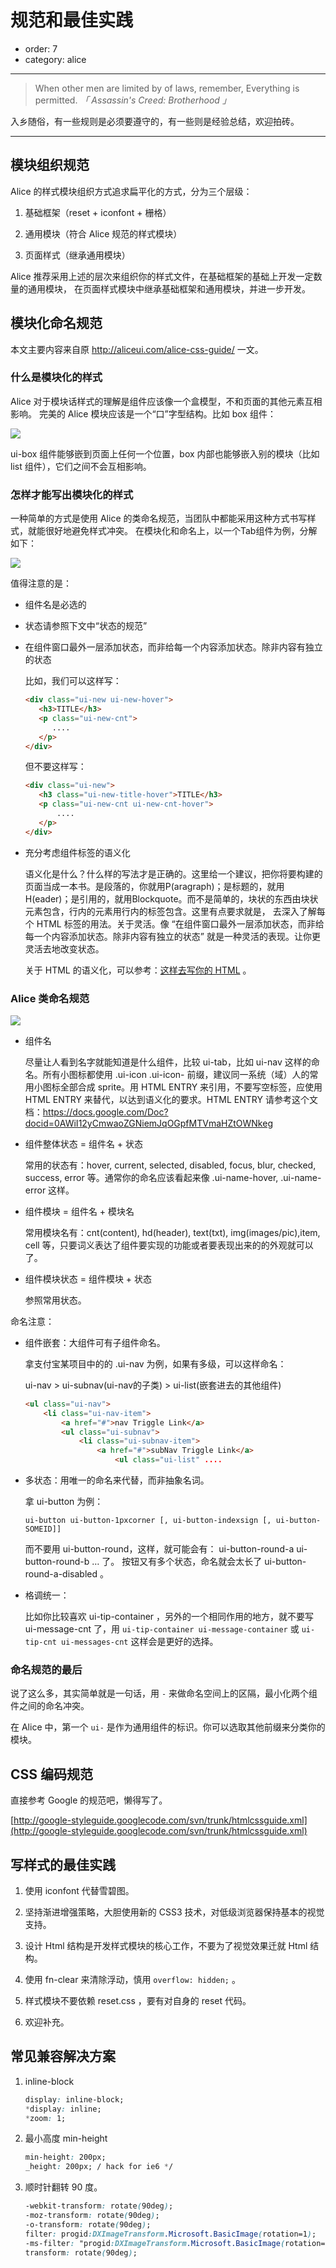 # 规范和最佳实践

- order: 7
- category: alice

---

> When other men are limited by of laws, remember, Everything is permitted. 
*「 Assassin's Creed: Brotherhood 」*

入乡随俗，有一些规则是必须要遵守的，有一些则是经验总结，欢迎拍砖。

---

## 模块组织规范

Alice 的样式模块组织方式追求扁平化的方式，分为三个层级：

1. 基础框架（reset + iconfont + 栅格）

2. 通用模块（符合 Alice 规范的样式模块）

3. 页面样式（继承通用模块）

Alice 推荐采用上述的层次来组织你的样式文件，在基础框架的基础上开发一定数量的通用模块，
在页面样式模块中继承基础框架和通用模块，并进一步开发。

## 模块化命名规范

本文主要内容来自原 http://aliceui.com/alice-css-guide/ 一文。

### 什么是模块化的样式

Alice 对于模块话样式的理解是组件应该像一个盒模型，不和页面的其他元素互相影响。
完美的 Alice 模块应该是一个“口”字型结构。比如 box 组件：

![](https://raw.github.com/slowhost/upload/1362842084975/box.png)

ui-box 组件能够嵌到页面上任何一个位置，box 内部也能够嵌入别的模块（比如 list 组件），它们之间不会互相影响。

### 怎样才能写出模块化的样式

一种简单的方式是使用 Alice 的类命名规范，当团队中都能采用这种方式书写样式，就能很好地避免样式冲突。
在模块化和命名上，以一个Tab组件为例，分解如下：

![](https://raw.github.com/slowhost/upload/1362844273297/222.jpg)

值得注意的是：

- 组件名是必选的
- 状态请参照下文中“状态的规范”
- 在组件窗口最外一层添加状态，而非给每一个内容添加状态。除非内容有独立的状态

    比如，我们可以这样写：

    ```html
    <div class="ui-new ui-new-hover">
       <h3>TITLE</h3>
       <p class="ui-new-cnt">
          ....
       </p>
    </div>
    ```

    但不要这样写：

    ```html
    <div class="ui-new">
       <h3 class="ui-new-title-hover">TITLE</h3>
       <p class="ui-new-cnt ui-new-cnt-hover">
           ....
       </p>
    </div>
    ```


- 充分考虑组件标签的语义化

    语义化是什么？什么样的写法才是正确的。这里给一个建议，把你将要构建的页面当成一本书。是段落的，你就用P(aragraph)；是标题的，就用 H(eader)；是引用的，就用Blockquote。而不是简单的，块状的东西由块状元素包含，行内的元素用行内的标签包含。这里有点要求就是， 去深入了解每个 HTML 标签的用法。关于灵活。像 “在组件窗口最外一层添加状态，而非给每一个内容添加状态。除非内容有独立的状态” 就是一种灵活的表现。让你更灵活去地改变状态。

    关于 HTML 的语义化，可以参考：[这样去写你的 HTML](http://sofish.de/1688) 。


### Alice 类命名规范

![](http://aliceui.com/images/alice-css-guide/dcbzbj8j_35c92sj7fs_b.png)

- 组件名

    尽量让人看到名字就能知道是什么组件，比较 ui-tab，比如 ui-nav 这样的命名。所有小图标都使用 .ui-icon .ui-icon- 前缀，建议同一系统（域）人的常用小图标全部合成 sprite。用 HTML ENTRY 来引用，不要写空标签，应使用 HTML ENTRY 来替代，以达到语义化的要求。HTML ENTRY 请参考这个文档：https://docs.google.com/Doc?docid=0AWiI12yCmwaoZGNiemJqOGpfMTVmaHZtOWNkeg
    
- 组件整体状态 = 组件名 + 状态

    常用的状态有：hover, current, selected, disabled, focus, blur, checked, success, error 等。通常你的命名应该看起来像 .ui-name-hover, .ui-name-error 这样。
    
- 组件模块 = 组件名 + 模块名

    常用模块名有：cnt(content), hd(header), text(txt), img(images/pic),item, cell 等，只要词义表达了组件要实现的功能或者要表现出来的的外观就可以了。
    
- 组件模块状态 = 组件模块 + 状态

    参照常用状态。

命名注意：
    
- 组件嵌套：大组件可有子组件命名。

    拿支付宝某项目中的的 .ui-nav 为例，如果有多级，可以这样命名：

    ui-nav > ui-subnav(ui-nav的子类) > ui-list(嵌套进去的其他组件)

    ```html
    <ul class="ui-nav">
        <li class="ui-nav-item">
            <a href="#">nav Triggle Link</a>
            <ul class="ui-subnav">
                <li class="ui-subnav-item">
                    <a href="#">subNav Triggle Link</a>
                        <ul class="ui-list" ....
    ```

    
- 多状态：用唯一的命名来代替，而非抽象名词。

    拿 ui-button 为例：

    ```
    ui-button ui-button-1pxcorner [, ui-button-indexsign [, ui-button-SOMEID]]
    ```

    而不要用 ui-button-round，这样，就可能会有： ui-button-round-a ui-button-round-b … 了。
    按钮又有多个状态，命名就会太长了 ui-button-round-a-disabled 。
    
- 格调统一：

    比如你比较喜欢 ui-tip-container ，另外的一个相同作用的地方，就不要写 ui-message-cnt 了，用 `ui-tip-container ui-message-container` 或 `ui-tip-cnt ui-messages-cnt` 这样会是更好的选择。

### 命名规范的最后

说了这么多，其实简单就是一句话，用 `-` 来做命名空间上的区隔，最小化两个组件之间的命名冲突。

在 Alice 中，第一个 `ui-` 是作为通用组件的标识。你可以选取其他前缀来分类你的模块。


## CSS 编码规范

直接参考 Google 的规范吧，懒得写了。

[http://google-styleguide.googlecode.com/svn/trunk/htmlcssguide.xml](http://google-styleguide.googlecode.com/svn/trunk/htmlcssguide.xml)

## 写样式的最佳实践

1. 使用 iconfont 代替雪碧图。

2. 坚持渐进增强策略，大胆使用新的 CSS3 技术，对低级浏览器保持基本的视觉支持。

3. 设计 Html 结构是开发样式模块的核心工作，不要为了视觉效果迁就 Html 结构。

4. 使用 fn-clear 来清除浮动，慎用 `overflow: hidden;` 。

5. 样式模块不要依赖 reset.css ，要有对自身的 reset 代码。

6. 欢迎补充。


## 常见兼容解决方案

1. inline-block

    ```css
    display: inline-block;
    *display: inline;
    *zoom: 1;
    ```

2. 最小高度 min-height

    ```css
    min-height: 200px;
    _height: 200px; / hack for ie6 */
    ```

3. 顺时针翻转 90 度。

    ```css
    -webkit-transform: rotate(90deg);
    -moz-transform: rotate(90deg);
    -o-transform: rotate(90deg);
    filter: progid:DXImageTransform.Microsoft.BasicImage(rotation=1);
    -ms-filter: "progid:DXImageTransform.Microsoft.BasicImage(rotation=1)";
    transform: rotate(90deg);
    ```
